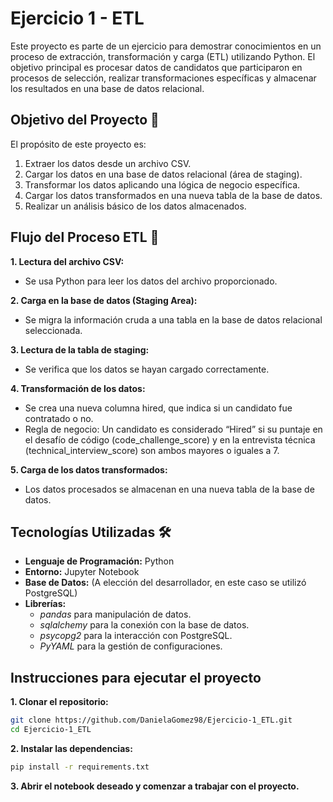 # Ejercicio 1 - ETL

Este proyecto es parte de un ejercicio para demostrar conocimientos en un proceso de extracción, transformación y carga (ETL) utilizando Python. El objetivo principal es procesar datos de candidatos que participaron en procesos de selección, realizar transformaciones específicas y almacenar los resultados en una base de datos relacional.

## Objetivo del Proyecto 🎯

El propósito de este proyecto es:
1. Extraer los datos desde un archivo CSV.
2. Cargar los datos en una base de datos relacional (área de staging).
3. Transformar los datos aplicando una lógica de negocio específica.
4. Cargar los datos transformados en una nueva tabla de la base de datos.
5. Realizar un análisis básico de los datos almacenados.

## Flujo del Proceso ETL 🚦 
**1. Lectura del archivo CSV:**
- Se usa Python para leer los datos del archivo proporcionado.
  
**2. Carga en la base de datos (Staging Area):**
- Se migra la información cruda a una tabla en la base de datos relacional seleccionada.
  
**3. Lectura de la tabla de staging:**
- Se verifica que los datos se hayan cargado correctamente.
  
**4. Transformación de los datos:**
- Se crea una nueva columna hired, que indica si un candidato fue contratado o no.
- Regla de negocio: Un candidato es considerado “Hired” si su puntaje en el desafío de código (code_challenge_score) y en la entrevista técnica (technical_interview_score) son ambos mayores o iguales a 7.

**5. Carga de los datos transformados:**
- Los datos procesados se almacenan en una nueva tabla de la base de datos.

## Tecnologías Utilizadas 🛠 
- **Lenguaje de Programación:** Python
- **Entorno:** Jupyter Notebook
- **Base de Datos:** (A elección del desarrollador, en este caso se utilizó PostgreSQL)
- **Librerías:**
  - *pandas* para manipulación de datos.
  - *sqlalchemy* para la conexión con la base de datos.
  - *psycopg2* para la interacción con PostgreSQL.
  - *PyYAML* para la gestión de configuraciones.
 
## Instrucciones para ejecutar el proyecto

**1. Clonar el repositorio:**

```bash
git clone https://github.com/DanielaGomez98/Ejercicio-1_ETL.git
cd Ejercicio-1_ETL
```

**2. Instalar las dependencias:**
   
```bash
pip install -r requirements.txt
```

**3. Abrir el notebook deseado y comenzar a trabajar con el proyecto.**
